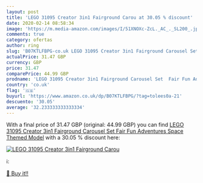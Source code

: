 ```yaml
---
layout: post
title: 'LEGO 31095 Creator 3in1 Fairground Carou at 30.05 % discount'
date: 2020-02-14 08:58:34
image: 'https://m.media-amazon.com/images/I/51XNOXc-ZcL._AC_._SL200_.jpg'
comments: true
category: ofertas
author: ring
slug: 'B07KTLFBPG-co.uk LEGO 31095 Creator 3in1 Fairground Carousel Set  Fair Fun Adventures  Space Themed Model'
actualPrice: 31.47 GBP
currency: GBP
price: 31.47
comparePrice: 44.99 GBP
prodname: 'LEGO 31095 Creator 3in1 Fairground Carousel Set  Fair Fun Adventures  Space Themed Model'
country: 'co.uk'
flag: '🇬🇧'
buyurl: 'https://www.amazon.co.uk/dp/B07KTLFBPG/?tag=tolees0a-21'
descuento: '30.05'
average: '32.233333333333334'
---
```


With a final price of 31.47 GBP (original: 44.99 GBP) you can find [LEGO 31095 Creator 3in1 Fairground Carousel Set  Fair Fun Adventures  Space Themed Model](https://www.amazon.co.uk/dp/B07KTLFBPG/?tag=tolees0a-21) with a  30.05 % discount here:

[![LEGO 31095 Creator 3in1 Fairground Carou](https://m.media-amazon.com/images/I/51XNOXc-ZcL._AC_._SL200_.jpg)](https://www.amazon.co.uk/dp/B07KTLFBPG/?tag=tolees0a-21)

ℹ️:


[🛒 Buy it!!](https://www.amazon.co.uk/dp/B07KTLFBPG/?tag=tolees0a-21)
